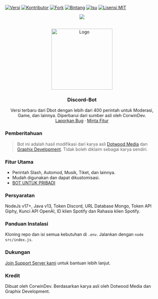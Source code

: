 [![Versi][version-shield]](version-url)
[![Kontributor][contributors-shield]][contributors-url]
[![Fork][forks-shield]][forks-url]
[![Bintang][stars-shield]][stars-url]
[![Isu][issues-shield]][issues-url]
[![Lisensi MIT][license-shield]][license-url]
<center><img src="https://capsule-render.vercel.app/api?type=waving&color=gradient&height=200&section=header&text=Discord-Bot&fontSize=80&fontAlignY=35&animation=twinkling&fontColor=gradient" /></center>

<br />

<!-- LOGO PROYEK -->
<p align="center">
  <a href="https://github.com/corwindev/Discord-Bot">
    <img src="https://cdn.discordapp.com/attachments/778665159316209748/1055857473749274694/Corwin-1-modified.png" alt="Logo" width="200" height="200">
  </a>
  <h3 align="center">Discord-Bot</h3>
  <p align="center">
    Versi terbaru dari Dbot dengan lebih dari 400 perintah untuk Moderasi, Game, dan lainnya. Diperbarui dari sumber asli oleh CorwinDev.
    <br />
    <a href="https://github.com/corwindev/discord-bot/issues">Laporkan Bug</a>
    ·
    <a href="https://github.com/corwindev/discord-bot/issues">Minta Fitur</a>
  </p>
</p>

### Pemberitahuan 
> Bot ini adalah hasil modifikasi dari karya asli [Dotwood Media](https://github.com/DotwoodMedia) dan [Graphix Development](https://github.com/GraphixDevelopment). Tidak boleh diklaim sebagai karya sendiri.

### Fitur Utama
- Perintah Slash, Automod, Musik, Tiket, dan lainnya.
- Mudah digunakan dan dapat dikustomisasi.
- [BOT UNTUK PRIBADI](#)

### Persyaratan
NodeJs v17+, Java v13, Token Discord, URL Database Mongo, Token API Giphy, Kunci API OpenAI, ID klien Spotify dan Rahasia klien Spotify.

### Panduan Instalasi
Kloning repo dan isi semua kebutuhan di `.env`. Jalankan dengan `node src/index.js`.

### Dukungan
[Join Support Server kami](https://discord.gg/techpoint-1016942011024158782) untuk bantuan lebih lanjut.

### Kredit
Dibuat oleh CorwinDev. Berdasarkan karya asli oleh Dotwood Media dan Graphix Development.

[version-shield]: https://img.shields.io/github/package-json/v/CorwinDev/Discord-Bot?style=for-the-badge
[version-url]: https://github.com/brblacky/WaveMusic
[contributors-shield]: https://img.shields.io/github/contributors/CorwinDev/Discord-Bot.svg?style=for-the-badge
[contributors-url]: https://github.com/Corwindev/Discord-Bot/graphs/contributors
[forks-shield]: https://img.shields.io/github/forks/Corwindev/Discord-Bot.svg?style=for-the-badge
[forks-url]: https://github.com/Corwindev/Discord-Bot/network/members
[stars-shield]: https://img.shields.io/github/stars/Corwindev/Discord-Bot.svg?style=for-the-badge
[stars-url]: https://github.com/Corwindev/Discord-Bot/stargazers
[issues-shield]: https://img.shields.io/github/issues/Corwindev/Discord-Bot.svg?style=for-the-badge
[issues-url]: https://github.com/Corwindev/Discord-Bot/issues
[license-shield]: https://img.shields.io/github/license/Corwindev/Discord-Bot.svg?style=for-the-badge
[license-url]: https://github.com/Corwindev/Discord-Bot/blob/master/LICENSE

